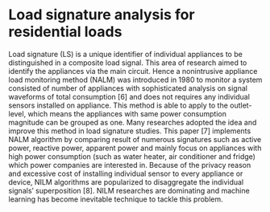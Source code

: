 # Load signature analysis for residential loads

Load signature (LS) is a unique identifier of individual appliances to be distinguished in a composite load signal. This area of research aimed to identify the appliances via the main circuit.  Hence a nonintrusive appliance load monitoring method (NALM) was introduced in 1980 to monitor a system consisted of number of appliances with sophisticated analysis on signal waveforms of total consumption [6] and does not requires any individual sensors installed on appliance. This method is able to apply to the outlet-level, which means the appliances with same power consumption magnitude can be grouped as one. Many researches adopted the idea and improve this method in load signature studies. This paper [7] implements NALM algorithm by comparing result of numerous signatures such as active power, reactive power, apparent power and mainly focus on appliances with high power consumption (such as water heater, air conditioner and fridge) which power companies are interested in. Because of the privacy reason and excessive cost of installing individual sensor to every appliance or device, NILM algorithms are popularized to disaggregate the individual signals’ superposition [8]. NILM researches are dominating and machine learning has become inevitable technique to tackle this problem. 
